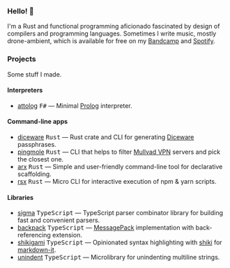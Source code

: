 ### Hello! 👋

I'm a Rust and functional programming aficionado fascinated by design of compilers and programming languages. Sometimes I write music, mostly drone-ambient, which is available for free on my [Bandcamp](https://hypnosense.bandcamp.com) and [Spotify](https://open.spotify.com/artist/1EqX9erOVQHCVlAwGihPS2?si=U6WzSwm0RSCnS70g_sVZXQ).

### Projects

Some stuff I made.

#### Interpreters

- [attolog](https://github.com/norskeld/attolog#readme) <kbd>F#</kbd> — Minimal [Prolog](https://en.wikipedia.org/wiki/Prolog) interpreter.

#### Command-line apps

- [diceware](https://github.com/norskeld/diceware#readme) <kbd>Rust</kbd> — Rust crate and CLI for generating [Diceware](https://en.wikipedia.org/wiki/Diceware) passphrases.
- [pingmole](https://github.com/norskeld/pingmole#readme) <kbd>Rust</kbd> — CLI that helps to filter [Mullvad VPN](https://mullvad.net) servers and pick the closest one.
- [arx](https://github.com/norskeld/arx#readme) <kbd>Rust</kbd> — Simple and user-friendly command-line tool for declarative scaffolding.
- [rsx](https://github.com/norskeld/rsx#readme) <kbd>Rust</kbd> — Micro CLI for interactive execution of npm & yarn scripts.

#### Libraries

- [sigma](https://sigma.vm.codes) <kbd>TypeScript</kbd> — TypeScript parser combinator library for building fast and convenient parsers.
- [backpack](https://github.com/norskeld/backpack#readme) <kbd>TypeScript</kbd> — [MessagePack](https://msgpack.org) implementation with back-referencing extension.
- [shikigami](https://github.com/norskeld/shikigami#readme) <kbd>TypeScript</kbd> — Opinionated syntax highlighting with [shiki](https://github.com/shikijs/shiki#readme) for [markdown-it](https://github.com/markdown-it/markdown-it#readme).
- [unindent](https://github.com/norskeld/unindent#readme) <kbd>TypeScript</kbd> — Microlibrary for unindenting multiline strings.

